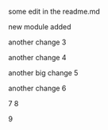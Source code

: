 some edit in the readme.md

new module added

another change 3

another change 4

another big change 5

another change 6

7
8

9
